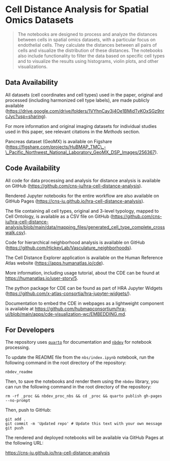 # Cell Distance Analysis for Spatial Omics Datasets


<!-- WARNING: THIS FILE WAS AUTOGENERATED! DO NOT EDIT! -->

> The notebooks are designed to process and analyze the distances
> between cells in spatial omics datasets, with a particular focus on
> endothelial cells. They calculate the distances between all pairs of
> cells and visualize the distribution of these distances. The notebooks
> also include functionality to filter the data based on specific cell
> types and to visualize the results using histograms, violin plots, and
> other visualizations.

## Data Availability

All datasets (cell coordinates and cell types) used in the paper,
original and processed (including harmonized cell type labels), are made
publicly available
(https://drive.google.com/drive/folders/1VYhnCay3j4Oe1BMidTvKOxSGz9nrcJyc?usp=sharing).

For more information and original imaging datasets for individual
studies used in this paper, see relevant citations in the *Methods*
section.

Pancreas dataset (GeoMX) is available on Figshare
(https://figshare.com/projects/HuBMAP_TMC\_-\_Pacific_Northwest_National_Laboratory_GeoMX_DSP_Images/256367).

## Code Availability

All code for data processing and analysis for distance analysis is
available on GitHub
(https://github.com/cns-iu/hra-cell-distance-analysis).

Rendered Jupyter notebooks for the entire workflow are also available on
GitHub Pages (https://cns-iu.github.io/hra-cell-distance-analysis).

The file containing all cell types, original and 3-level typology,
mapped to Cell Ontology, is available as a CSV file on GitHub
(https://github.com/cns-iu/hra-cell-distance-analysis/blob/main/data/mapping_files/generated_cell_type_complete_crosswalk.csv).

Code for hierarchical neighborhood analysis is available on GitHub
(https://github.com/HickeyLab/Vasculature_neighborhoods).

The Cell Distance Explorer application is available on the Human
Reference Atlas website (https://apps.humanatlas.io/cde).

More information, including usage tutorial, about the CDE can be found
at https://humanatlas.io/user-story/5.

The python package for CDE can be found as part of HRA Jupyter Widgets
(https://github.com/x-atlas-consortia/hra-jupyter-widgets/).

Documentation to embed the CDE in webpages as a lightweight component is
available at
https://github.com/hubmapconsortium/hra-ui/blob/main/apps/cde-visualization-wc/EMBEDDING.md.

## For Developers

The repository uses [`quarto`](https://quarto.org/) for documentation
and [`nbdev`](https://nbdev.fast.ai/) for notebook processing.

To update the README file from the `nbs/index.ipynb` notebook, run the
following command in the root directory of the repository:

    nbdev_readme

Then, to save the notebooks and render them using the `nbdev` library,
you can run the following command in the root directory of the
repository:

    rm -rf _proc && nbdev_proc_nbs && cd _proc && quarto publish gh-pages --no-prompt

Then, push to GitHub:

    git add .
    git commit -m 'Updated repo' # Update this text with your own message
    git push

The rendered and deployed notebooks will be available via GitHub Pages
at the following URL:

<https://cns-iu.github.io/hra-cell-distance-analysis>

